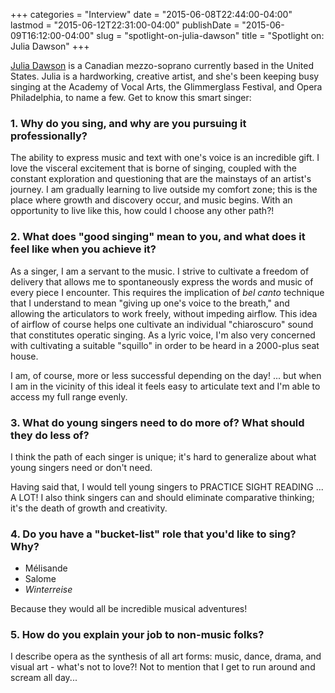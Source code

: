 +++
categories = "Interview"
date = "2015-06-08T22:44:00-04:00"
lastmod = "2015-06-12T22:31:00-04:00"
publishDate = "2015-06-09T16:12:00-04:00"
slug = "spotlight-on-julia-dawson"
title = "Spotlight on: Julia Dawson"
+++

[Julia Dawson](/scene/people/julia-dawson/) is a Canadian mezzo-soprano currently based in the United States. Julia is a hardworking, creative artist, and she's been keeping busy singing at the Academy of Vocal Arts, the Glimmerglass Festival, and Opera Philadelphia, to name a few. Get to know this smart singer:

### 1. Why do you sing, and why are you pursuing it professionally?

The ability to express music and text with one's voice is an incredible gift. I love the visceral excitement that is borne of singing, coupled with the constant exploration and questioning that are the mainstays of an artist's journey. I am gradually learning to live outside my comfort zone; this is the place where growth and discovery occur, and music begins. With an opportunity to live like this, how could I choose any other path?! 

### 2. What does "good singing" mean to you, and what does it feel like when you achieve it?

As a singer, I am a servant to the music. I strive to cultivate a freedom of delivery that allows me to spontaneously express the words and music of every piece I encounter. This requires the implication of *bel canto* technique that I understand to mean "giving up one's voice to the breath," and allowing the articulators to work freely, without impeding airflow. This idea of airflow of course helps one cultivate an individual "chiaroscuro" sound that constitutes operatic singing. As a lyric voice, I'm also very  concerned with cultivating a suitable "squillo" in order to be heard in a 2000-plus seat house. 

I am, of course, more or less successful depending on the day! ... but when I am in the vicinity of this ideal it feels easy to articulate text and I'm able to access my full range evenly.

### 3. What do young singers need to do more of? What should they do less of?

I think the path of each singer is unique; it's hard to generalize about what young singers need or don't need. 

Having said that, I would tell young singers to PRACTICE SIGHT READING ... A LOT! 
I also think singers can and should eliminate comparative thinking; it's the death of growth and creativity. 

### 4. Do you have a "bucket-list" role that you'd like to sing? Why?

- Mélisande
- Salome
- *Winterreise*

Because they would all be incredible musical adventures!

### 5. How do you explain your job to non-music folks?

I describe opera as the synthesis of all art forms: music, dance, drama, and visual art - what's not to love?! Not to mention that I get to run around and scream all day...

